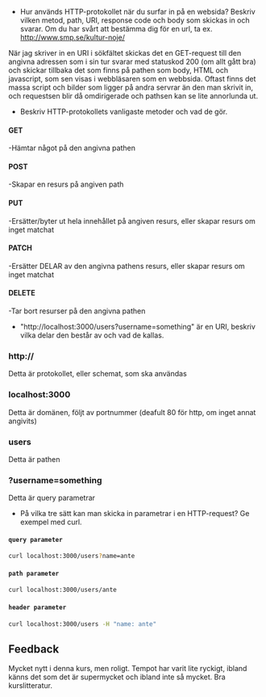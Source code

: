 * Hur används HTTP-protokollet när du surfar in på en websida? Beskriv vilken metod, path, URI, response code och body som skickas in och svarar. Om du har svårt att bestämma dig för en url, ta ex. http://www.smp.se/kultur-noje/

När jag skriver in en URI i sökfältet skickas det en GET-request till den angivna adressen som i sin tur svarar med statuskod 200 (om allt gått bra) och skickar tillbaka det som finns på pathen som body, HTML och javascript, som sen visas i webbläsaren som en webbsida. 
Oftast finns det massa script och bilder som ligger på andra servrar än den man skrivit in, och requestsen blir då omdirigerade och pathsen kan se lite annorlunda ut.

* Beskriv HTTP-protokollets vanligaste metoder och vad de gör.

#### GET  
-Hämtar något på den angivna pathen
#### POST
-Skapar en resurs på angiven path
#### PUT
-Ersätter/byter ut hela innehållet på angiven resurs, eller skapar resurs om inget matchat
#### PATCH
-Ersätter DELAR av den angivna pathens resurs, eller skapar resurs om inget matchat
#### DELETE
-Tar bort resurser på den angivna pathen

* "http://localhost:3000/users?username=something" är en URI, beskriv vilka delar den består av och vad de kallas.

### http://
Detta är protokollet, eller schemat, som ska användas

### localhost:3000
Detta är domänen, följt av portnummer (deafult 80 för http, om inget annat angivits)

### users
Detta är pathen

### ?username=something
Detta är query parametrar

* På vilka tre sätt kan man skicka in parametrar i en HTTP-request? Ge exempel med curl.<br/>

#### `query parameter`
```sh
curl localhost:3000/users?name=ante
```
#### `path parameter`
```sh
curl localhost:3000/users/ante
```
#### `header parameter`
```sh
curl localhost:3000/users -H "name: ante"
```


## Feedback

Mycket nytt i denna kurs, men roligt. Tempot har varit lite ryckigt, ibland känns det som det är supermycket och ibland inte så mycket. Bra kurslitteratur.
